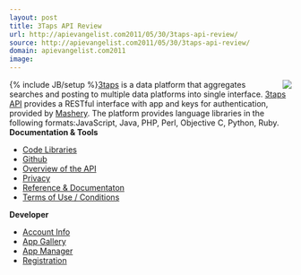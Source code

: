 ```yaml
---
layout: post
title: 3Taps API Review
url: http://apievangelist.com2011/05/30/3taps-api-review/
source: http://apievangelist.com2011/05/30/3taps-api-review/
domain: apievangelist.com2011
image: 
---
```

{% include JB/setup %}<a title="3taps API" href="http://3taps.com/developers"><img src="http://kinlane-productions.s3.amazonaws.com/api-evangelist/3Taps/3taps.jpg"  align="right" /></a><a title="3taps" href="http://3taps.com/">3taps</a> is a data platform that aggregates searches and posting to multiple data platforms into single interface.
<a title="3taps API" href="http://3taps.com/developers">3taps API</a> provides a RESTful interface with app and keys for authentication, provided by <a title="Mashery" href="http://blog.apievangelist.com/2010/10/10/mashery-api-services/">Mashery</a>. The platform provides language libraries in the following formats:JavaScript, Java, PHP, Perl, Objective C, Python, Ruby.
<strong>Documentation &amp; Tools</strong>
<ul>
     <li>
          <a href="http://www.apievangelist.com/ecosystem-building-blocks-detail.php?Building_Block_ID=125" target="_blank">Code Libraries</a>
     </li>
     <li>
          <a href="http://www.apievangelist.com/ecosystem-building-blocks-detail.php?Building_Block_ID=185" target="_blank">Github</a>
     </li>
     <li>
          <a href="http://www.apievangelist.com/ecosystem-building-blocks-detail.php?Building_Block_ID=117" target="_blank">Overview of the API</a>
     </li>
     <li>
          <a href="http://www.apievangelist.com/ecosystem-building-blocks-detail.php?Building_Block_ID=165" target="_blank">Privacy</a>
     </li>
     <li>
          <a href="http://www.apievangelist.com/ecosystem-building-blocks-detail.php?Building_Block_ID=120" target="_blank">Reference &amp; Documentaton</a>
     </li>
     <li>
          <a href="http://www.apievangelist.com/ecosystem-building-blocks-detail.php?Building_Block_ID=150" target="_blank">Terms of Use / Conditions</a>
     </li>
</ul><strong>Developer</strong>
<ul>
     <li>
          <a href="http://www.apievangelist.com/ecosystem-building-blocks-detail.php?Building_Block_ID=199" target="_blank">Account Info</a>
     </li>
     <li>
          <a href="http://www.apievangelist.com/ecosystem-building-blocks-detail.php?Building_Block_ID=180" target="_blank">App Gallery</a>
     </li>
     <li>
          <a href="http://www.apievangelist.com/ecosystem-building-blocks-detail.php?Building_Block_ID=169" target="_blank">App Manager</a>
     </li>
     <li>
          <a href="http://www.apievangelist.com/ecosystem-building-blocks-detail.php?Building_Block_ID=198" target="_blank">Registration</a>
     </li>
</ul> 
